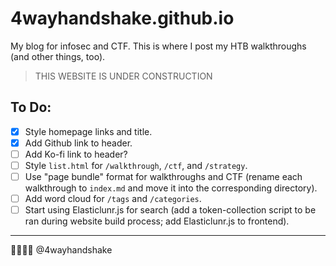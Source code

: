# 4wayhandshake.github.io

My blog for infosec and CTF. This is where I post my HTB walkthroughs (and other things, too).

> THIS WEBSITE IS UNDER CONSTRUCTION

## To Do:
- [x] Style homepage links and title.
- [x] Add Github link to header.
- [ ] Add Ko-fi link to header?
- [ ] Style `list.html` for `/walkthrough`, `/ctf`, and `/strategy`.
- [ ] Use "page bundle" format for walkthroughs and CTF (rename each walkthrough to `index.md` and move it into the corresponding directory).
- [ ] Add word cloud for `/tags` and `/categories`.
- [ ] Start using Elasticlunr.js for search (add a token-collection script to be ran during website build process; add Elasticlunr.js to frontend).

---

:handshake::handshake::handshake::handshake:
@4wayhandshake
